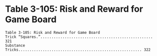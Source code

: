 # Table 3-105: Risk and Reward for Game Board

```
Table 3-105: Risk and Reward for Game Board
Trick “Squares.”................................................... 321
Substance Tricks........................................................ 322
```
